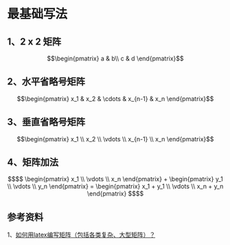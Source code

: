 # 最基础写法

## 1、2 x 2 矩阵
```math
\begin{pmatrix}
a & b\\
c & d
\end{pmatrix}
```

## 2、水平省略号矩阵

```math
\begin{pmatrix}
x_1 & x_2 & \cdots & x_{n-1} & x_n
\end{pmatrix}
```

## 3、垂直省略号矩阵

```math
\begin{pmatrix}
x_1 \\
x_2 \\
\vdots \\
x_{n-1} \\ 
x_n
\end{pmatrix}
```

## 4、矩阵加法

```math
$$
\begin{pmatrix}
x_1 \\
\vdots \\
x_n
\end{pmatrix}

+

\begin{pmatrix}
y_1 \\
\vdots \\
y_n
\end{pmatrix}

=

\begin{pmatrix}
x_1 + y_1 \\
\vdots \\
x_n + y_n
\end{pmatrix}

$$
```

## 参考资料

1、[如何用latex编写矩阵（包括各类复杂、大型矩阵）？](https://zhuanlan.zhihu.com/p/266267223)